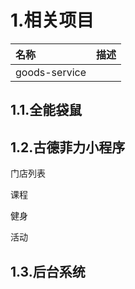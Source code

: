# 1.相关项目

| 名称 | 描述 |
| :--- | :--- |
| goods-service |  |

## 1.1.全能袋鼠

## 1.2.古德菲力小程序

门店列表

课程

健身

活动

## 1.3.后台系统



